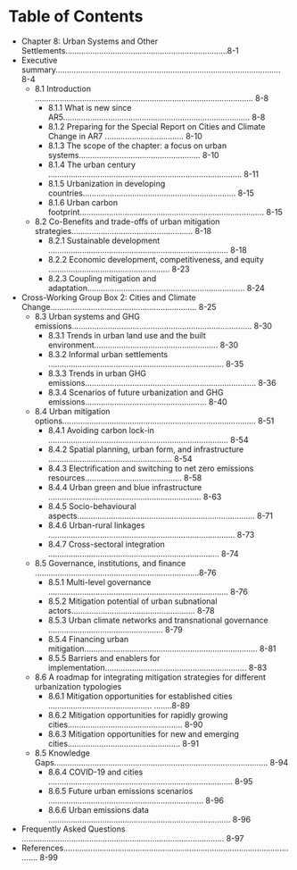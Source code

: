 # Table of Contents
* Chapter 8: Urban Systems and Other Settlements........................................................................8-1
* Executive summary.................................................................................................... 8-4
   - 8.1 Introduction ................................................................................................. 8-8
       - 8.1.1 What is new since AR5................................................................................... 8-8
       - 8.1.2 Preparing for the Special Report on Cities and Climate Change in AR7 ................................... 8-10
       - 8.1.3 The scope of the chapter: a focus on urban systems...................................................... 8-10
       - 8.1.4 The urban century ...................................................................................... 8-11
       - 8.1.5 Urbanization in developing countries.................................................................... 8-15
       - 8.1.6 Urban carbon footprint.................................................................................. 8-15
  - 8.2 Co-Benefits and trade-offs of urban mitigation strategies...................................................... 8-18
       - 8.2.1 Sustainable development ................................................................................ 8-18
       - 8.2.2 Economic development, competitiveness, and equity ...................................................... 8-23
       - 8.2.3 Coupling mitigation and adaptation...................................................................... 8-24
* Cross-Working Group Box 2: Cities and Climate Change................................................................. 8-25
  - 8.3 Urban systems and GHG emissions................................................................................ 8-30
      - 8.3.1 Trends in urban land use and the built environment....................................................... 8-30
      - 8.3.2 Informal urban settlements .............................................................................. 8-35
      - 8.3.3 Trends in urban GHG emissions............................................................................ 8-36
       - 8.3.4 Scenarios of future urbanization and GHG emissions...................................................... 8-40
   - 8.4 Urban mitigation options...................................................................................... 8-51
       - 8.4.1 Avoiding carbon lock-in ................................................................................ 8-54
       - 8.4.2 Spatial planning, urban form, and infrastructure ....................................................... 8-54
       - 8.4.3 Electrification and switching to net zero emissions resources........................................... 8-58
       - 8.4.4 Urban green and blue infrastructure .................................................................... 8-63
       - 8.4.5 Socio-behavioural aspects............................................................................... 8-71
       - 8.4.6 Urban-rural linkages ................................................................................... 8-73
        - 8.4.7 Cross-sectoral integration ............................................................................ 8-74
   - 8.5 Governance, institutions, and finance .........................................................................8-76
        - 8.5.1 Multi-level governance ................................................................................ 8-76
        - 8.5.2 Mitigation potential of urban subnational actors....................................................... 8-78
        - 8.5.3 Urban climate networks and transnational governance ................................................... 8-79
        - 8.5.4 Financing urban mitigation............................................................................. 8-81
        - 8.5.5 Barriers and enablers for implementation............................................................... 8-83
    - 8.6 A roadmap for integrating mitigation strategies for different urbanization typologies
         - 8.6.1 Mitigation opportunities for established cities .............................................. ........8-89
         - 8.6.2 Mitigation opportunities for rapidly growing cities................................................... 8-90
         - 8.6.3 Mitigation opportunities for new and emerging cities.................................................. 8-91
   -  8.5 Knowledge Gaps............................................................................................... 8-94
         - 8.6.4 COVID-19 and cities .................................................................................. 8-95
         - 8.6.5 Future urban emissions scenarios ..................................................................... 8-96
         - 8.6.6 Urban emissions data ................................................................................. 8-96
* Frequently Asked Questions .......................................................................................... 8-97
* References........................................................................................................... 8-99
